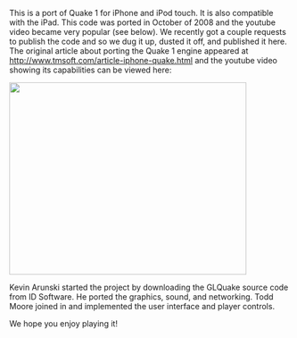 This is a port of Quake 1 for iPhone and iPod touch.  It is also compatible with the iPad.  This code was ported in October of 2008 and the youtube video became very popular (see below).  We recently got a couple requests to publish the code and so we dug it up, dusted it off, and published it here.  The original article about porting the Quake 1 engine appeared at http://www.tmsoft.com/article-iphone-quake.html and the youtube video showing its capabilities can be viewed here:

<a href='http://www.youtube.com/watch?feature=player_embedded&v=IufqdiWWn5s' target='_blank'><img src='http://img.youtube.com/vi/IufqdiWWn5s/0.jpg' width='425' height=344 /></a>

Kevin Arunski started the project by downloading the GLQuake source code from ID Software. He ported the graphics, sound, and networking.  Todd Moore joined in and implemented the user interface and player controls.

We hope you enjoy playing it!